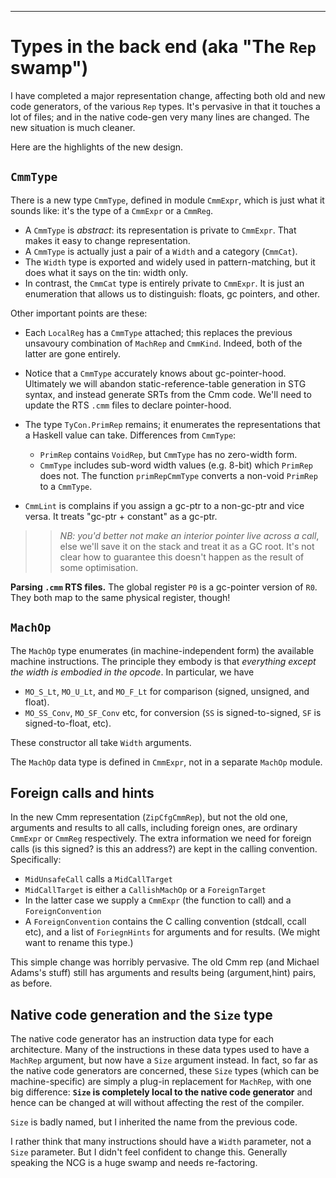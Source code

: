 ---

# Types in the back end (aka "The `Rep` swamp")


I have completed a major representation change, affecting both old and new code generators, of the  various `Rep` types.  It's pervasive in that it touches a lot of files; and in the native code-gen very many lines are changed.  The new situation is much cleaner.


Here are the highlights of the new design.

## `CmmType`


There is a new type `CmmType`, defined in module `CmmExpr`, which is just what it sounds like: it's the type of a `CmmExpr` or a `CmmReg`.  

- A `CmmType` is *abstract*: its representation is private to `CmmExpr`.  That makes it easy to change representation.
- A `CmmType` is actually just a pair of a `Width` and a category (`CmmCat`).
- The `Width` type is exported and widely used in pattern-matching, but it does what it says on the tin: width only.  
- In contrast, the `CmmCat` type is entirely private to `CmmExpr`.  It is just an enumeration that allows us to distinguish: floats, gc pointers, and other. 


Other important points are these:

- Each `LocalReg` has a `CmmType` attached; this replaces the previous unsavoury combination of `MachRep` and `CmmKind`.  Indeed, both of the latter are gone entirely.

- Notice that a `CmmType` accurately knows about gc-pointer-hood. Ultimately we will abandon static-reference-table generation in STG syntax, and instead generate SRTs from the Cmm code.  We'll need to update the RTS `.cmm` files to declare pointer-hood.

- The type `TyCon.PrimRep` remains; it enumerates the representations that a Haskell value can take.  Differences from `CmmType`:

  - `PrimRep` contains `VoidRep`, but `CmmType` has no zero-width form.
  - `CmmType` includes sub-word width values (e.g. 8-bit) which `PrimRep` does not.
    The function `primRepCmmType` converts a non-void `PrimRep` to a `CmmType`.

- `CmmLint` is complains if you assign a gc-ptr to a non-gc-ptr and vice versa.  It treats "gc-ptr + constant" as a gc-ptr.  

> > *NB: you'd better not make an interior pointer live across a call*, else we'll save it on the stack and treat it as a GC root.  It's not clear how to guarantee this doesn't happen as the result of some optimisation.

**Parsing `.cmm` RTS files.**  The global register `P0` is a gc-pointer version of `R0`.  They both map to the same physical register, though!

## `MachOp`


The `MachOp` type enumerates (in machine-independent form) the available machine instructions.  The principle they embody is that *everything except the width is embodied in the opcode*.  In particular, we have

- `MO_S_Lt`, `MO_U_Lt`, and `MO_F_Lt` for comparison (signed, unsigned, and float).
- `MO_SS_Conv`, `MO_SF_Conv` etc, for conversion (`SS` is signed-to-signed, `SF` is signed-to-float, etc).


These constructor all take `Width` arguments.


The `MachOp` data type is defined in `CmmExpr`, not in a separate `MachOp` module.

## Foreign calls and hints


In the new Cmm representation (`ZipCfgCmmRep`), but not the old one, arguments and results to all calls, including foreign ones, are ordinary `CmmExpr` or `CmmReg` respectively.  The extra information we need for foreign calls (is this signed?  is this an address?) are kept in the calling convention.  Specifically:

- `MidUnsafeCall` calls a `MidCallTarget`
- `MidCallTarget` is either a `CallishMachOp` or a `ForeignTarget`
- In the latter case we supply a `CmmExpr` (the function to call) and a `ForeignConvention`
- A `ForeignConvention` contains the C calling convention (stdcall, ccall etc), and a list of `ForiegnHints` for arguments and for results. (We might want to rename this type.)


This simple change was horribly pervasive.  The old Cmm rep (and Michael Adams's stuff) still has arguments and results being (argument,hint) pairs, as before.

## Native code generation and the `Size` type


The native code generator has an instruction data type for each architecture.  Many of the instructions in these data types used to have a `MachRep` argument, but now have a `Size` argument instead.  In fact, so far as the native code generators are concerned, these `Size` types (which can be machine-specific) are simply a plug-in replacement for `MachRep`, with one big difference: **`Size` is completely local to the native code generator** and hence can be changed at will without affecting the rest of the compiler.

`Size` is badly named, but I inherited the name from the previous code.


I rather think that many instructions should have a `Width` parameter, not a `Size` parameter.  But I didn't feel confident to change this.  Generally speaking the NCG is a huge swamp and needs re-factoring.
